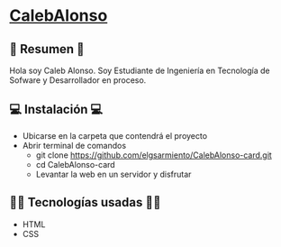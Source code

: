 # [CalebAlonso](caleb2401.github.io/CalebAlonso-card/) 

## 📜 Resumen 📜
Hola soy Caleb Alonso. Soy Estudiante de Ingeniería en Tecnología de Sofware y Desarrollador en proceso.

## 💻 Instalación 💻
- Ubicarse en la carpeta que contendrá el proyecto
- Abrir terminal de comandos
    - git clone https://github.com/elgsarmiento/CalebAlonso-card.git
    - cd CalebAlonso-card
    - Levantar la web en un servidor y disfrutar

## 👨‍💻 Tecnologías usadas 👨‍💻
- HTML
- CSS
